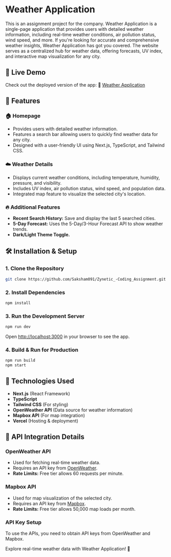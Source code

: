 # Weather Application

This is an assignment project for the company. Weather Application is a single-page application that provides users with detailed weather information, including real-time weather conditions, air pollution status, wind speed, and more. If you're looking for accurate and comprehensive weather insights, Weather Application has got you covered. The website serves as a centralized hub for weather data, offering forecasts, UV index, and interactive map visualization for any city.

## 🚀 Live Demo

Check out the deployed version of the app: 🔗 [Weather Application](https://zynetic-coding-assignment.vercel.app/)

## 📌 Features

### 🏠 Homepage
- Provides users with detailed weather information.
- Features a search bar allowing users to quickly find weather data for any city.
- Designed with a user-friendly UI using Next.js, TypeScript, and Tailwind CSS.

### ☁️ Weather Details
- Displays current weather conditions, including temperature, humidity, pressure, and visibility.
- Includes UV index, air pollution status, wind speed, and population data.
- Integrated map feature to visualize the selected city's location.

### 🔥 Additional Features
- **Recent Search History:** Save and display the last 5 searched cities.
- **5-Day Forecast:** Uses the 5-Day/3-Hour Forecast API to show weather trends.
- **Dark/Light Theme Toggle.**

## 🛠️ Installation & Setup

### 1. Clone the Repository
```bash
git clone https://github.com/Saksham091/Zynetic_-Coding_Assignment.git
```

### 2. Install Dependencies
```bash
npm install
```

### 3. Run the Development Server
```bash
npm run dev
```
Open [http://localhost:3000](http://localhost:3000) in your browser to see the app.

### 4. Build & Run for Production
```bash
npm run build
npm start
```

## 🎯 Technologies Used
- **Next.js** (React Framework)
- **TypeScript**
- **Tailwind CSS** (For styling)
- **OpenWeather API** (Data source for weather information)
- **Mapbox API** (For map integration)
- **Vercel** (Hosting & deployment)

## 🔗 API Integration Details

### OpenWeather API
- Used for fetching real-time weather data.
- Requires an API key from [OpenWeather](https://openweathermap.org/api).
- **Rate Limits:** Free tier allows 60 requests per minute.

### Mapbox API
- Used for map visualization of the selected city.
- Requires an API key from [Mapbox](https://www.mapbox.com/).
- **Rate Limits:** Free tier allows 50,000 map loads per month.

### API Key Setup
To use the APIs, you need to obtain API keys from OpenWeather and Mapbox.

Explore real-time weather data with Weather Application! 🚀

